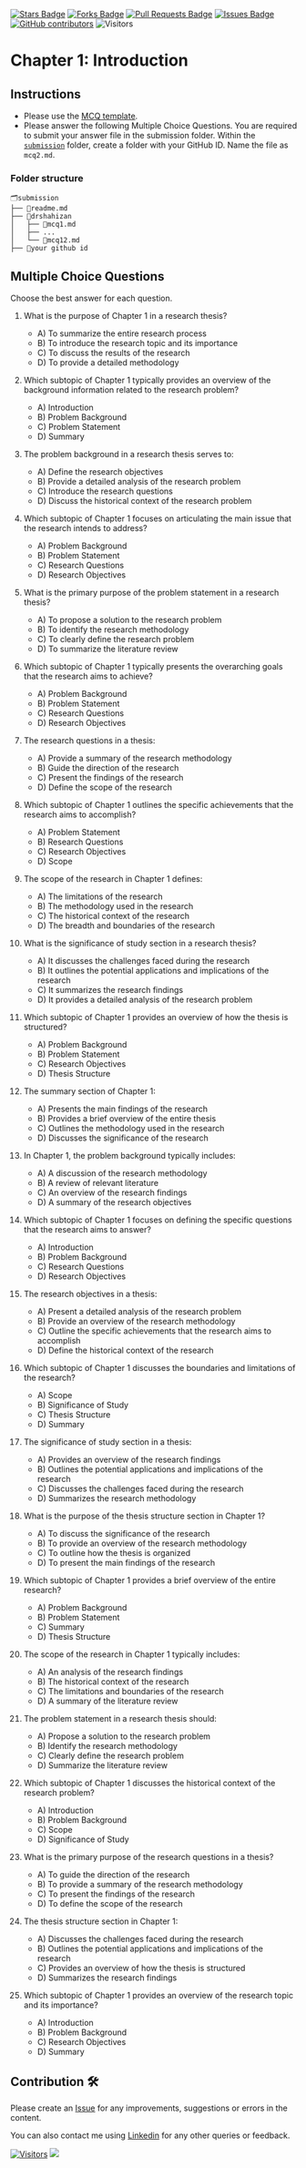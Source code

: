 <a href="https://github.com/drshahizan/research-design/stargazers"><img src="https://img.shields.io/github/stars/drshahizan/research-design" alt="Stars Badge"/></a>
<a href="https://github.com/drshahizan/research-design/network/members"><img src="https://img.shields.io/github/forks/drshahizan/research-design" alt="Forks Badge"/></a>
<a href="https://github.com/drshahizan/research-design/pulls"><img src="https://img.shields.io/github/issues-pr/drshahizan/research-design" alt="Pull Requests Badge"/></a>
<a href="https://github.com/drshahizan/research-design"><img src="https://img.shields.io/github/issues/drshahizan/research-design" alt="Issues Badge"/></a>
<a href="https://github.com/drshahizan/research-design/graphs/contributors"><img alt="GitHub contributors" src="https://img.shields.io/github/contributors/drshahizan/research-design?color=2b9348"></a>
![Visitors](https://api.visitorbadge.io/api/visitors?path=https%3A%2F%2Fgithub.com%2Fdrshahizan%2MCSD1043&labelColor=%23d9e3f0&countColor=%23697689&style=flat)

# Chapter 1: Introduction

## Instructions
- Please use the [MCQ template](temp_mcq.md).
- Please answer the following Multiple Choice Questions. You are required to submit your answer file in the submission folder. Within the [`submission`](submission/) folder, create a folder with your GitHub ID. Name the file as `mcq2.md`.

### Folder structure

```
🗂️submission
├── 📄readme.md
├── 📁drshahizan
│   ├── 📄mcq1.md
│   ├── ...
│   └── 📄mcq12.md
├── 📁your github id
```

## Multiple Choice Questions	
Choose the best answer for each question.

1. What is the purpose of Chapter 1 in a research thesis?
   - A) To summarize the entire research process
   - B) To introduce the research topic and its importance
   - C) To discuss the results of the research
   - D) To provide a detailed methodology

2. Which subtopic of Chapter 1 typically provides an overview of the background information related to the research problem?
   - A) Introduction
   - B) Problem Background
   - C) Problem Statement
   - D) Summary

3. The problem background in a research thesis serves to:
   - A) Define the research objectives
   - B) Provide a detailed analysis of the research problem
   - C) Introduce the research questions
   - D) Discuss the historical context of the research problem

4. Which subtopic of Chapter 1 focuses on articulating the main issue that the research intends to address?
   - A) Problem Background
   - B) Problem Statement
   - C) Research Questions
   - D) Research Objectives

5. What is the primary purpose of the problem statement in a research thesis?
   - A) To propose a solution to the research problem
   - B) To identify the research methodology
   - C) To clearly define the research problem
   - D) To summarize the literature review

6. Which subtopic of Chapter 1 typically presents the overarching goals that the research aims to achieve?
   - A) Problem Background
   - B) Problem Statement
   - C) Research Questions
   - D) Research Objectives

7. The research questions in a thesis:
   - A) Provide a summary of the research methodology
   - B) Guide the direction of the research
   - C) Present the findings of the research
   - D) Define the scope of the research

8. Which subtopic of Chapter 1 outlines the specific achievements that the research aims to accomplish?
   - A) Problem Statement
   - B) Research Questions
   - C) Research Objectives
   - D) Scope

9. The scope of the research in Chapter 1 defines:
   - A) The limitations of the research
   - B) The methodology used in the research
   - C) The historical context of the research
   - D) The breadth and boundaries of the research

10. What is the significance of study section in a research thesis?
    - A) It discusses the challenges faced during the research
    - B) It outlines the potential applications and implications of the research
    - C) It summarizes the research findings
    - D) It provides a detailed analysis of the research problem

11. Which subtopic of Chapter 1 provides an overview of how the thesis is structured?
    - A) Problem Background
    - B) Problem Statement
    - C) Research Objectives
    - D) Thesis Structure

12. The summary section of Chapter 1:
    - A) Presents the main findings of the research
    - B) Provides a brief overview of the entire thesis
    - C) Outlines the methodology used in the research
    - D) Discusses the significance of the research

13. In Chapter 1, the problem background typically includes:
    - A) A discussion of the research methodology
    - B) A review of relevant literature
    - C) An overview of the research findings
    - D) A summary of the research objectives

14. Which subtopic of Chapter 1 focuses on defining the specific questions that the research aims to answer?
    - A) Introduction
    - B) Problem Background
    - C) Research Questions
    - D) Research Objectives

15. The research objectives in a thesis:
    - A) Present a detailed analysis of the research problem
    - B) Provide an overview of the research methodology
    - C) Outline the specific achievements that the research aims to accomplish
    - D) Define the historical context of the research

16. Which subtopic of Chapter 1 discusses the boundaries and limitations of the research?
    - A) Scope
    - B) Significance of Study
    - C) Thesis Structure
    - D) Summary

17. The significance of study section in a thesis:
    - A) Provides an overview of the research findings
    - B) Outlines the potential applications and implications of the research
    - C) Discusses the challenges faced during the research
    - D) Summarizes the research methodology

18. What is the purpose of the thesis structure section in Chapter 1?
    - A) To discuss the significance of the research
    - B) To provide an overview of the research methodology
    - C) To outline how the thesis is organized
    - D) To present the main findings of the research

19. Which subtopic of Chapter 1 provides a brief overview of the entire research?
    - A) Problem Background
    - B) Problem Statement
    - C) Summary
    - D) Thesis Structure

20. The scope of the research in Chapter 1 typically includes:
    - A) An analysis of the research findings
    - B) The historical context of the research
    - C) The limitations and boundaries of the research
    - D) A summary of the literature review

21. The problem statement in a research thesis should:
    - A) Propose a solution to the research problem
    - B) Identify the research methodology
    - C) Clearly define the research problem
    - D) Summarize the literature review

22. Which subtopic of Chapter 1 discusses the historical context of the research problem?
    - A) Introduction
    - B) Problem Background
    - C) Scope
    - D) Significance of Study

23. What is the primary purpose of the research questions in a thesis?
    - A) To guide the direction of the research
    - B) To provide a summary of the research methodology
    - C) To present the findings of the research
    - D) To define the scope of the research

24. The thesis structure section in Chapter 1:
    - A) Discusses the challenges faced during the research
    - B) Outlines the potential applications and implications of the research
    - C) Provides an overview of how the thesis is structured
    - D) Summarizes the research findings

25. Which subtopic of Chapter 1 provides an overview of the research topic and its importance?
    - A) Introduction
    - B) Problem Background
    - C) Research Objectives
    - D) Summary
    
## Contribution 🛠️
Please create an [Issue](https://github.com/drshahizan/research-design/issues) for any improvements, suggestions or errors in the content.

You can also contact me using [Linkedin](https://www.linkedin.com/in/drshahizan/) for any other queries or feedback.

[![Visitors](https://api.visitorbadge.io/api/visitors?path=https%3A%2F%2Fgithub.com%2Fdrshahizan&labelColor=%23697689&countColor=%23555555&style=plastic)](https://visitorbadge.io/status?path=https%3A%2F%2Fgithub.com%2Fdrshahizan)
![](https://hit.yhype.me/github/profile?user_id=81284918)

